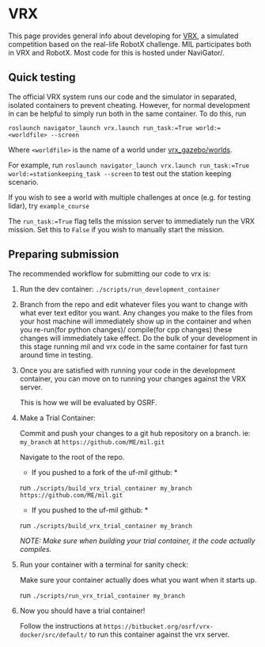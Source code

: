 # VRX
This page provides general info about developing for [VRX](https://bitbucket.org/osrf/vrx/src), a simulated competition based on the real-life RobotX challenge.
MIL participates both in VRX and RobotX. Most code for this is hosted under NaviGator/.

## Quick testing
The official VRX system runs our code and the simulator in separated, isolated containers to prevent cheating.
However, for normal development in can be helpful to simply run both in the same container.
To do this, run

`roslaunch navigator_launch vrx.launch run_task:=True world:=<worldfile> --screen`

Where `<worldfile>` is the name of a world under [vrx_gazebo/worlds](https://bitbucket.org/osrf/vrx/src/default/vrx_gazebo/worlds/).

For example, run `roslaunch navigator_launch vrx.launch run_task:=True world:=stationkeeping_task --screen` to test
out the station keeping scenario.

If you wish to see a world with multiple challenges at once (e.g. for testing lidar), try `example_course`

The `run_task:=True` flag tells the mission server to immediately run the VRX mission. Set this to `False` if you wish to manually start the mission.



## Preparing submission
The recommended workflow for submitting our code to vrx is:

1. Run the dev container:
	`./scripts/run_development_container`
2. Branch from the repo and edit whatever files you want to change with what ever text editor you want. Any changes you make to the files from your host machine will immediately show up in the container and when you re-run(for python changes)/ compile(for cpp changes) these changes will immediately take effect. Do the bulk of your development in this stage running mil and vrx code in the same container for fast turn around time in testing.

3. Once you are satisfied with running your code in the development container, you can move on to running your changes against the VRX server.
	
	This is how we will be evaluated by OSRF.

4. Make a Trial Container:

	Commit and push your changes to a git hub repository on a branch. ie: `my_branch` at `https://github.com/ME/mil.git`

	Navigate to the root of the repo.

	* If you pushed to a fork of the uf-mil github: *

	run `./scripts/build_vrx_trial_container my_branch https://github.com/ME/mil.git`
	
	* If you pushed to the uf-mil github: *
	
	run `./scripts/build_vrx_trial_container my_branch`

	*NOTE: Make sure when building your trial container, it the code actually compiles.*
	
5. Run your container with a terminal for sanity check:
	
	Make sure your container actually does what you want when it starts up.
	
	run `./scripts/run_vrx_trial_container my_branch`

6. Now you should have a trial container!

	Follow the instructions at `https://bitbucket.org/osrf/vrx-docker/src/default/` to run this container against the vrx server.
